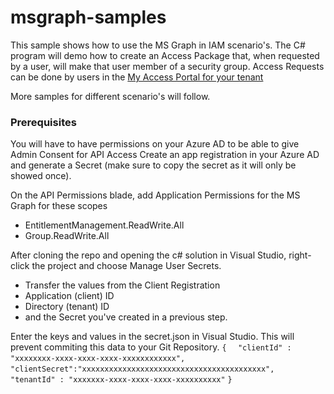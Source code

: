 # msgraph-samples

This sample shows how to use the MS Graph in IAM scenario's. The C# program will demo how to create an Access Package that, when requested by a user, will make that user member of a security group.
Access Requests can be done by users in the [My Access Portal for your tenant](https://myaccess.microsoft.com)

More samples for different scenario's will follow.

### Prerequisites

You will have to have permissions on your Azure AD to be able to give Admin Consent for API Access
Create an app registration in your Azure AD and generate a Secret (make sure to copy the secret as it will only be showed once).

On the API Permissions blade, add Application Permissions for the MS Graph for these scopes

* EntitlementManagement.ReadWrite.All
* Group.ReadWrite.All

After cloning the repo and opening the c# solution in Visual Studio, right-click the project and choose Manage User Secrets.

* Transfer the values from the Client Registration
* Application (client) ID
* Directory (tenant) ID
* and the Secret you've created in a previous step.

Enter the keys and values in the secret.json in Visual Studio. This will prevent commiting this data to your Git Repository.
`{ `
`  "clientId" : "xxxxxxxx-xxxx-xxxx-xxxx-xxxxxxxxxxxx", `
`  "clientSecret":"xxxxxxxxxxxxxxxxxxxxxxxxxxxxxxxxxxxxxxxxx", `
`  "tenantId" : "xxxxxxx-xxxx-xxxx-xxxx-xxxxxxxxxx" `
`}`


